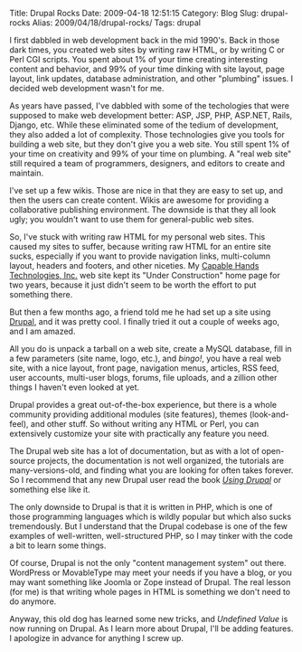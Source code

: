 Title: Drupal Rocks
Date: 2009-04-18 12:51:15
Category: Blog
Slug: drupal-rocks
Alias: 2009/04/18/drupal-rocks/
Tags: drupal


I first dabbled in web development back in the mid 1990's. Back in those dark times, you created web sites by writing raw HTML, or by writing C or Perl CGI scripts. You spent about 1% of your time creating interesting content and behavior, and 99% of your time dinking with site layout, page layout, link updates, database administration, and other "plumbing" issues. I decided web development wasn't for me.

As years have passed, I've dabbled with some of the techologies that were supposed to make web development better: ASP, JSP, PHP, ASP.NET, Rails, Django, etc. While these eliminated some of the tedium of development, they also added a lot of complexity. Those technologies give you tools for building a web site, but they don't give you a web site. You still spent 1% of your time on creativity and 99% of your time on plumbing. A "real web site" still required a team of programmers, designers, and editors to create and maintain.

I've set up a few wikis. Those are nice in that they are easy to set up, and then the users can create content. Wikis are awesome for providing a collaborative publishing environment. The downside is that they all look ugly; you wouldn't want to use them for general-public web sites.

So, I've stuck with writing raw HTML for my personal web sites. This caused my sites to suffer, because writing raw HTML for an entire site sucks, especially if you want to provide navigation links, multi-column layout, headers and footers, and other niceties.  My [Capable Hands Technologies, Inc.](http://capablehands.net) web site kept its "Under Construction" home page for two years, because it just didn't seem to be worth the effort to put something there.

But then a few months ago, a friend told me he had set up a site using [Drupal](http://drupal.org), and it was pretty cool. I finally tried it out a couple of weeks ago, and I am amazed.

All you do is unpack a tarball on a web site, create a MySQL database, fill in a few parameters (site name, logo, etc.), and _bingo!_, you have a real web site, with a nice layout, front page, navigation menus, articles, RSS feed, user accounts, multi-user blogs, forums, file uploads, and a zillion other things I haven't even looked at yet.

Drupal provides a great out-of-the-box experience, but there is a whole community providing additional modules (site features), themes (look-and-feel), and other stuff. So without writing any HTML or Perl, you can extensively customize your site with practically any feature you need.

The Drupal web site has a lot of documentation, but as with a lot of open-source projects, the documentation is not well organized, the tutorials are many-versions-old, and finding what you are looking for often takes forever. So I recommend that any new Drupal user read the book [_Using Drupal_](http://www.usingdrupal.com/) or something else like it.

The only downside to Drupal is that it is written in PHP, which is one of those programming languages which is wildly popular but which also sucks tremendously. But I understand that the Drupal codebase is one of the few examples of well-written, well-structured PHP, so I may tinker with the code a bit to learn some things.

Of course, Drupal is not the only "content management system" out there. WordPress or MovableType may meet your needs if you have a blog, or you may want something like Joomla or Zope instead of Drupal. The real lesson (for me) is that writing whole pages in HTML is something we don't need to do anymore.

Anyway, this old dog has learned some new tricks, and _Undefined Value_ is now running on Drupal. As I learn more about Drupal, I'll be adding features. I apologize in advance for anything I screw up.
